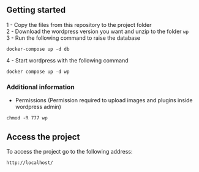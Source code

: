 ## Getting started
1 - Copy the files from this repository to the project folder  
2 - Download the wordpress version you want and unzip to the folder `wp`  
3 - Run the following command to raise the database  
```
docker-compose up -d db
```
4 - Start wordpress with the following command 
```
docker compose up -d wp
```

### Additional information
- Permissions (Permission required to upload images and plugins inside wordpress admin)  
```
chmod -R 777 wp
```

## Access the project
To access the project go to the following address:
```
http://localhost/
```
